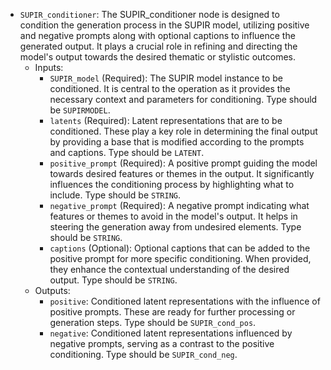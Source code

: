 - `SUPIR_conditioner`: The SUPIR_conditioner node is designed to condition the generation process in the SUPIR model, utilizing positive and negative prompts along with optional captions to influence the generated output. It plays a crucial role in refining and directing the model's output towards the desired thematic or stylistic outcomes.
    - Inputs:
        - `SUPIR_model` (Required): The SUPIR model instance to be conditioned. It is central to the operation as it provides the necessary context and parameters for conditioning. Type should be `SUPIRMODEL`.
        - `latents` (Required): Latent representations that are to be conditioned. These play a key role in determining the final output by providing a base that is modified according to the prompts and captions. Type should be `LATENT`.
        - `positive_prompt` (Required): A positive prompt guiding the model towards desired features or themes in the output. It significantly influences the conditioning process by highlighting what to include. Type should be `STRING`.
        - `negative_prompt` (Required): A negative prompt indicating what features or themes to avoid in the model's output. It helps in steering the generation away from undesired elements. Type should be `STRING`.
        - `captions` (Optional): Optional captions that can be added to the positive prompt for more specific conditioning. When provided, they enhance the contextual understanding of the desired output. Type should be `STRING`.
    - Outputs:
        - `positive`: Conditioned latent representations with the influence of positive prompts. These are ready for further processing or generation steps. Type should be `SUPIR_cond_pos`.
        - `negative`: Conditioned latent representations influenced by negative prompts, serving as a contrast to the positive conditioning. Type should be `SUPIR_cond_neg`.
